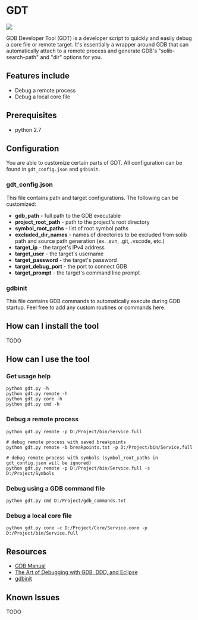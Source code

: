 # GDT

<a href="https://codeclimate.com/github/brandonsoto/gdt/maintainability"><img src="https://api.codeclimate.com/v1/badges/c203adcc92be588cf10d/maintainability" /></a>

GDB Developer Tool (GDT) is a developer script to quickly and easily debug a core file or remote target. It's essentially a wrapper around GDB that can automatically attach to a remote process and generate GDB's "solib-search-path" and "dir" options for you.

## Features include

- Debug a remote process
- Debug a local core file

## Prerequisites

- python 2.7

## Configuration

You are able to customize certain parts of GDT. All configuration can be found in `gdt_config.json` and `gdbinit`.

### gdt_config.json
This file contains path and target configurations. The following can be customized:
- **gdb_path** - full path to the GDB executable
- **project_root_path** - path to the project's root directory
- **symbol_root_paths** - list of root symbol paths
- **excluded_dir_names** - names of directories to be excluded from solib path and source path generation (ex. .svn, .git, .vscode, etc.)
- **target_ip** - the target's IPv4 address
- **target_user** - the target's username
- **target_password** - the target's password
- **target_debug_port** - the port to connect GDB
- **target_prompt** - the target's command line prompt

### gdbinit
This file contains GDB commands to automatically execute during GDB startup. Feel free to add any custom routines or commands here.

## How can I install the tool

TODO

## How can I use the tool

### Get usage help

```shell
python gdt.py -h
python gdt.py remote -h
python gdt.py core -h
python gdt.py cmd -h
```

### Debug a remote process

```shell
python gdt.py remote -p D:/Project/bin/Service.full

# debug remote process with saved breakpoints
python gdt.py remote -b breakpoints.txt -p D:/Project/bin/Service.full

# debug remote process with symbols (symbol_root_paths in gdt_config.json will be ignored)
python gdt.py remote -p D:/Project/bin/Service.full -s D:/Project/Symbols
```

### Debug using a GDB command file

```shell
python gdt.py cmd D:/Project/gdb_commands.txt
```

### Debug a local core file

```shell
python gdt.py core -c D:/Project/Core/Service.core -p D:/Project/bin/Service.full
```

## Resources
- [GDB Manual](https://sourceware.org/gdb/onlinedocs/gdb/index.html#SEC_Contents)
- [The Art of Debugging with GDB, DDD, and Eclipse](https://www.amazon.com/Art-Debugging-GDB-DDD-Eclipse/dp/1593271743/ref=sr_1_2?ie=UTF8&qid=1519965502&sr=8-2&keywords=gdb&dpID=51tKpAW8vyL&preST=_SX218_BO1,204,203,200_QL40_&dpSrc=srch)
- [gdbinit](http://man7.org/linux/man-pages/man5/gdbinit.5.html)


## Known Issues

TODO

